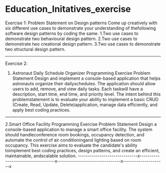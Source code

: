 # Education_Initatives_exercise
Exercise 1: Problem Statement on Design patterns
Come up creatively with six different use cases to demonstrate your understanding of thefollowing software design patterns by coding the same.
1.Two use cases to demonstrate two behavioural design pattern.
2.Two use cases to demonstrate two creational design pattern. 
3.Two use cases to demonstrate two structural design pattern.

--------------------------------------------------------------------------------------------------------------
Exercise 2:
1. Astronaut Daily Schedule Organizer Programming Exercise
Problem Statement
Design and implement a console-based application that helps astronauts organize their dailyschedules. The application should allow users to add, remove, and view daily tasks. Each taskwill have a description, start time, end time, and priority level. The intent behind this problemstatement is to evaluate your ability to implement a basic CRUD (Create, Read, Update, Delete)application, manage data efficiently, and apply best coding practices.
***********************************************************************************************************************
2.Smart Office Facility Programming Exercise
Problem Statement
Design a console-based application to manage a smart office facility. The system should handleconference room bookings, occupancy detection, and automate the control of air conditioningand lighting based on room occupancy. This exercise aims to evaluate the candidate's ability toimplement best coding practices, design patterns, and create an efficient, maintainable, andscalable solution.
------------------------------x-----------------------------------x--------------------------------x---------------------x